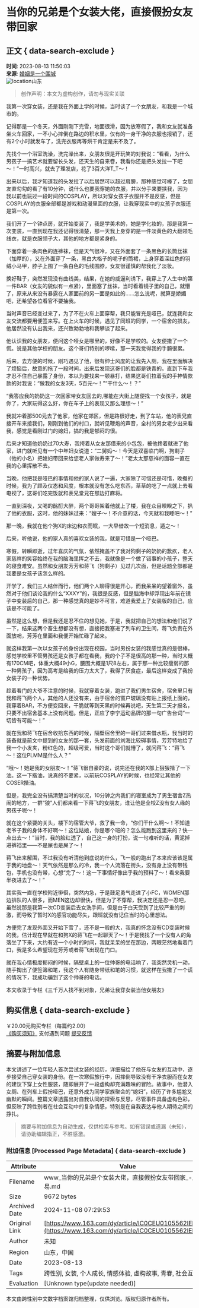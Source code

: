 # 当你的兄弟是个女装大佬，直接假扮女友带回家

## 正文 { data-search-exclude }


**时间**: 2023-08-13 11:50:03  
**来源**: [婚姻是一个围城](https://www.163.com/dy/media/T1679635562786.html)  
![location](https://static.ws.126.net/163/f2e/dy_media/dy_media/static/images/ipLocation.f6d00eb.svg)山东  

> 创作声明：本文为虚构创作，请勿与现实关联

我第一次穿女装，还是我在外面上学的时候，当时谈了一个女朋友，和我是一个城市的。

记得那是一个冬天，外面刚刚下完雪，地面很滑，因为放寒假了，我和女友就准备坐火车回家，一不小心摔倒在路边的积水里，仅有的一身干净的衣服也报销了，还有2个小时就发车了，洗完衣服再等烘干肯定是来不及了。

先找个一个浴室洗澡，洗完澡出来，女朋友很是开玩笑的对我说：“看看，为什么男孩子一搞艺术就要留长头发，还天生的自来卷，我看你还是把头发拉一下吧～！”一时高兴，就去了理发店，花了3百大洋T_T～！

出来以后，我才知道我的头发拉了以后居然可以超过肩膀，那种感觉可棒了，女朋友直勾勾的看了有10分钟，说什么也要我穿她的衣服，并以分手来要挟我，因为我以前也玩过一段时间的COSPLAY，所以对穿女孩子衣服并不是反感，但是COSPLAY的衣服全部都是游戏和动漫里面的衣服，让我穿现实中的女孩子衣服还是第一次。

我们开了一个钟点房，就开始变装了，我是学美术的，她是学化妆的，那是我第一次变装，一直到现在我还记得很清楚，那一天我上身穿的是一件淡黄色的大翻领毛线衣，就是衣服领子大，其他的地方都是紧身的。

下面穿着一条肉色的连裤袜，但是天气很冷，又在外面套了一条黑色的长筒丝袜（加厚的），又在外面穿了一条，黑白大格子的呢子的筒裙，上身穿着深红色的羽绒小马甲，脖子上围了一条白色的毛线围脖，女友很谨慎的帮我化了淡妆。

换好鞋子，突然发现没有曲线美，结果，在她的威逼利诱下，我穿上了人生中的第一件BAR（女友的貌似有一点紧），里面塞了丝袜，当时看着镜子里的自己，就懵了，原来从来没有暴露在人家面前的另一面是如此的……怎么说呢，就算是娇媚吧，还希望各位看官不要抽我。

当时声音已经变过来了，为了不在火车上面穿帮，我只能冒充是哑巴，就连我和女友交流都要用便签来写。在上火车的时候，遇见了同班的同学，一个宿舍的损友，他居然没有认出我来，还兴致勃勃地和我攀谈了起来。

他认识我的女朋友，便问这个哑女是哪里的，好像不是学校的。女友便撒了一个慌。说是其他学校的朋友。这个哥们特别的啰嗦，那一天我觉得我的手腕很累。

后来，去方便的时候，刚巧遇见了他，很有绅士风度的让我先入厕，我在里面解决了烦恼后，故意的拖了一段时间，出来后发现这哥们的脸都是铁青的。直到下车我才忍不住自己暴露了身份，本以为要找来一顿暴打，结果这哥们拉着我的手神情款款的对我说：“做我的女友3天，5百元～！”“干什么～！？”

“我答应我的奶奶这一次回家带女友回去的,哪能在大街上随便找一个女孩子，就是你了，大家玩得这么好，你在车子上的表现又那么理想～！”

我就冲着那500元去了他家，他家在郊区，但是路很好走，到了车站，他的表兄直接开车来接我们，刚刚到他们的村口，就听见鞭炮的声音，全村的男女老少出来看我，感觉是看刚过门的媳妇，搞的我是郁闷的很。

后来才知道他奶奶过70大寿，我挎着从女友那借来的小包包，被他搀着就进了他家，进门就听见有一个中年妇女说道：“二舅妈～！今天是双喜临门啊，狗剩子（他的小名）把媳妇带回来给您老人家做寿来了～！”老太太那慈祥的面容一直在我的心里挥散不去。

当晚，他把我是哑巴的事情和他的家人说了一遍，大家除了可惜还是可惜，晚餐的时候，我为了顾及仪态和风度，根本就没有怎么吃东西，草草的吃了一点就上去看电视了，这哥们吃完饭就和表兄堂兄在那边打麻将。

一直到深夜，又喝的酩酊大醉，两个哥哥架着他就上了楼，我在众目睽睽之下，扒了他的衣服，这时，他的妹妹过来：“嫂子～！不介意的话，今天就和我睡吧～！”

那一晚，我就在他个狗X的床边和衣而眠，一大早借故一个短消息，遁之～！

后来，听他说，他的家人真的喜欢女装的我，就是可惜是一个哑巴。

寒假，转瞬即逝，过年喜庆的气氛，依然掩盖不了我对狗剩子的奶奶的歉疚，老人家慈祥的笑容始终在我的脑海里挥之不去，我就像是一个做了错事的小孩子，整天的寝食难安。虽然和女朋友芳芳和蒋飞（狗剩子）见过几次面，但是话题全部都是我要是女孩子该怎么样的。

开学了，我们三人结伴而行，他们两个人聊得很是开心，而我呆呆的望着窗外，虽然对于他们谈论我的什么“XXXY”的，我很是反感，但是脑海中却浮现出年前在镜子中变装后的自己，那一种感觉真的是妙不可言，难道我爱上了女装版的自己，应该是不可能了。

虽然是这么想，但是我还是忍不住的想见她，于是，我就把自己的想法和他们说了一下，结果这两个畜生想都没有想，直接把我塞进了列车的卫生间，蒋飞负责在外面放哨，芳芳在里面和我便开始忙碌了起来。

就这样我第一次以女孩子的身份出现在校园，当时男扮女装的我感觉真的是很棒，感觉学校里不管男孩还是女孩子都在看我，我的个子不是很高的那一种，当时大概有170CM吧，体重大概49小G，腰围大概是1尺8左右，属于那一种比较瘦弱的那一种男孩子，因为高考是给我的压力太大了，我得了厌食症，最后这样变成了我扮女装子的一种优势。

趁着看门的大爷不注意的时候，我就穿着女装，跑进了我们男生宿舍，宿舍里只有我和蒋飞两个人，其他的人还没有来，由于宿舍的窗户玻璃没有贴上报纸上面的，我穿着BAR，不方便变回来，干脆就等到天黑的时候再说吧，天生第二天才报名，只要不出宿舍基本上没有问题。但是，正应了李宁运动品牌的那一句广告台词“一切皆有可能～！”

就在我和蒋飞在宿舍收拾东西的时候，隔壁宿舍里的一哥们过来借水瓶，我当时的装备就是前文中提到的女友的那一套，头发前面的刘海比较碍事情，芳芳特地给了我一个小发夹，粉红色的，超级可爱，当时这个哥们就懵了，就问蒋飞：“蒋飞～！这位PLMM是什么人？”

“哦～！她是我的女朋友～！”蒋飞很自豪的说，说完还在我的X部上狠狠揩了一下油。这一下揩油，说真的不要紧，以前玩COSPLAY的时候，也经常让其他的COSER揩油。

但是，我完全没有搞清楚当时的状况，10分钟之内我们的寝室成为了男生宿舍Z热闹的地方，一群“狼”人们都来看一下蒋飞的女朋友，谁让他是全校Z没有女人缘的男孩子呢～！

就在这个紧要的关头，楼下的宿管大爷，救了我一命，“你们干什么啊～！不知道老爷子我的身体不好啊～！这位姑娘，你是哪个班的？怎么能跑到这里来的？快一点出去～！”当时，我的脸红透了，自己这一身的打扮，说一句难听的话，黄泥掉进裤裆里——不是屎也是屎了～！

蒋飞出来解围，不过我没有听清他到底说的什么，飞一般的跑出了本来应该该是属于我的地盘～！天气依然是那么的冷，我一个人流落在街头，没有身上没有带钱包，手机也没有带，心想“完了～！这一下事情好像出乎我的预料了～！看来我要半夜进去了～！”

其实我一直在学校附近徘徊，突然内急，于是鼓足勇气走进了小FC，WOMEN那边排队的人很多，而MEN这边却很快，但是为了不穿帮，我决定还是忍一忍吧，虽然说那是我第一次CD变装后去女洗手间，但是由于白天受到了比较严重的刺激，而导致了暂时X的感官功能尽失，跟班就没有记住当时的心里想法。

方便完了发现外面又开始下雪了，还不是一般的大，我真的怀念没有CD变装时候的我，估计现在早就在和狗X的蒋飞在一起聊天了～！于是我找了一个没有人的角落坐了下来，大约有近一个小时的时间，我就呆呆的坐在那边，两眼茫然地看着门口，我是多么希望现在芳芳或者蒋飞出现在门口。

就在我心情极度郁闷的时候，隔壁桌上的一位帅哥的电话响了，我突然灵机一动，随手掏出了便签簿和笔，我这个人有随身带纸和笔的习惯，就这样在我撒了一个谎的情况下，我成功骗到了这个帅哥的电话。

本文收录于专栏《三千万人找不到对象，兄弟让我穿女装当他女朋友》

## 购买信息 { data-search-exclude }
￥20.00元购买专栏（每篇约2.00）  
[《购买须知》](https://www.163.com/special/0077450P/purchase_notes.html)  支付遇到问题 [提交反馈](https://www.163.com/special/0077jt/userfeedback.html)

## 摘要与附加信息

<!-- tcd_abstract -->
本文讲述了一位年轻人首次尝试女装的经历，详细描绘了他在与女友的互动中，逐步接受自己穿女装的身份。在一次寒假旅行中，因摔倒导致没有干净衣服而在女友的建议下穿上女性服装，随即展开了一段虚构却充满趣味的冒险。故事中，他潜入女厕、在列车上假扮哑巴，还意外成为同学家族聚会的“媳妇”，经历了许多尴尬又幽默的瞬间。整篇文章透露出对自我认同的探索与反思，尽管事件具备虚构色彩，但反映了跨性别者在社会互动中的复杂情感，特别是在自我表达与他人期待之间的挣扎。
<!-- tcd_abstract_end -->

> 摘要与附加信息为自动生成，仅供检索与参考。如有错误或遗漏（未知），请协助编辑指正，不胜感激。

### 附加信息 [Processed Page Metadata] { data-search-exclude }

| Attribute       | Value                                  |
|-----------------|----------------------------------------|
| Filename        | www_当你的兄弟是个女装大佬，直接假扮女友带回家_-_网易.md                             |
| Size            | 9672 bytes                           |
| Archived Date   | 2024-11-08 07:29:53                             |
| Original Link   | [https://www.163.com/dy/article/IC0CEU0105562IEL.html](https://www.163.com/dy/article/IC0CEU0105562IEL.html)                       |
| Author          | 未知                               |
| Region          | 山东，中国                               |
| Date            | 2023-08-13                                 |
| Tags            | 跨性别, 女装, 个人成长, 情感体验, 虚构故事, 青春, 社会互动                                 |
| Evaluation            | [Unknown type(update needed)]                                 |
<!-- tcd_table_end -->

本文由跨性别中文数字档案馆归档整理，仅供浏览。版权归原作者所有。
